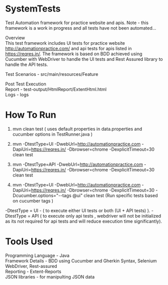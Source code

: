 # SystemTests
Test Automation framework for practice website and apis. 
Note - this framework is a work in progress and all tests have not been automated...  

Overview<br/> This test framework includes UI tests for practice website http://automationpractice.com/ and api tests for apis listed in https://reqres.in/. The framework is based on BDD achieved using Cucumber with WebDriver to handle the UI tests and Rest Assured library to handle the API tests.

Test Scenarios - src/main/resources/Feature

Post Test Execution<br/>
Report  - test-output/HtmlReport/ExtentHtml.html<br/>
Logs - logs

# How To Run
1. mvn clean test ( uses default properties in data.properties and cucumber options in TestRunner.java )

2. mvn -DtestType=UI -DwebUrl=http://automationpractice.com -DapiUri=https://reqres.in/ -Dbrowser=chrome -DexplicitTimeout=30 clean test

3. mvn -DtestType=API -DwebUrl=http://automationpractice.com -DapiUri=https://reqres.in/ -Dbrowser=chrome -DexplicitTimeout=30 clean test

4. mvn -DtestType=UI -DwebUrl=http://automationpractice.com -DapiUri=https://reqres.in/ -Dbrowser=chrome -DexplicitTimeout=30 -Dcucumber.options="--tags @ui" clean test 
(Run specific tests based on cucumber tags )

-DtestType = UI - ( to execute either UI tests or both (UI + API tests) ).
-DtestType = API ( to execute only api tests , webdriver will not be initialized as its not required for api tests and will reduce execution time significantly).

# Tools Used
Programming Language - Java<br/>
Framework Details - BDD using Cucumber and Gherkin Syntax, Selenium WebDriver, Rest-assured<br/>
Reporting - Extent-Reports<br/>
JSON libraries - for manipulting JSON data<br/>

